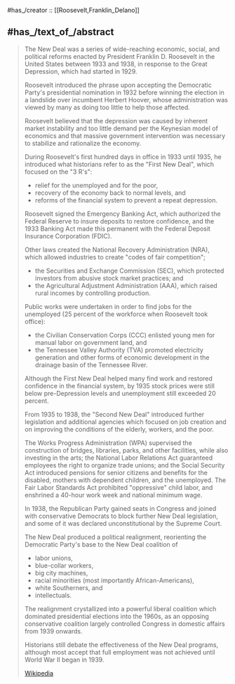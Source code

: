﻿---
aliases:
- "New Deal"
---

#has_/creator :: [[Roosevelt,Franklin_Delano]] 

## #has_/text_of_/abstract 

> The New Deal was a series of wide-reaching economic, social, and political reforms 
> enacted by President Franklin D. Roosevelt in the United States between 1933 and 1938, 
> in response to the Great Depression, which had started in 1929. 
> 
> Roosevelt introduced the phrase 
> upon accepting the Democratic Party's presidential nomination in 1932 
> before winning the election in a landslide over incumbent Herbert Hoover, 
> whose administration was viewed by many as doing too little to help those affected. 
> 
> Roosevelt believed that the depression was caused by inherent market instability 
> and too little demand per the Keynesian model of economics 
> and that massive government intervention was necessary 
> to stabilize and rationalize the economy.
>
> During Roosevelt's first hundred days in office in 1933 until 1935, 
> he introduced what historians refer to as the "First New Deal", which focused on the "3 R's": 
> - relief for the unemployed and for the poor, 
> - recovery of the economy back to normal levels, and 
> - reforms of the financial system to prevent a repeat depression. 
> 
> Roosevelt signed the Emergency Banking Act, 
> which authorized the Federal Reserve to insure deposits to restore confidence, 
> and the 1933 Banking Act made this permanent 
> with the Federal Deposit Insurance Corporation (FDIC). 
> 
> Other laws created the National Recovery Administration (NRA), 
> which allowed industries to create "codes of fair competition"; 
> - the Securities and Exchange Commission (SEC), 
>   which protected investors from abusive stock market practices; and 
> - the Agricultural Adjustment Administration (AAA), 
>   which raised rural incomes by controlling production. 
> 
> Public works were undertaken in order to find jobs for the unemployed 
> (25 percent of the workforce when Roosevelt took office): 
> - the Civilian Conservation Corps (CCC) enlisted young men 
>   for manual labor on government land, and 
> - the Tennessee Valley Authority (TVA) promoted electricity generation 
>   and other forms of economic development in the drainage basin of the Tennessee River.
>
> Although the First New Deal helped many find work 
> and restored confidence in the financial system, 
> by 1935 stock prices were still below pre-Depression levels 
> and unemployment still exceeded 20 percent. 
> 
> From 1935 to 1938, the "Second New Deal" introduced further legislation 
> and additional agencies which focused on job creation 
> and on improving the conditions of the elderly, workers, and the poor. 
> 
> The Works Progress Administration (WPA) 
> supervised the construction of bridges, libraries, parks, and other facilities, 
> while also investing in the arts; 
> the National Labor Relations Act guaranteed employees the right to organize trade unions; 
> and the Social Security Act introduced pensions for senior citizens 
> and benefits for the disabled, mothers with dependent children, and the unemployed. 
> The Fair Labor Standards Act prohibited "oppressive" child labor, 
> and enshrined a 40-hour work week and national minimum wage.
>
> In 1938, the Republican Party gained seats in Congress 
> and joined with conservative Democrats to block further New Deal legislation, 
> and some of it was declared unconstitutional by the Supreme Court. 
> 
> The New Deal produced a political realignment, 
> reorienting the Democratic Party's base to the New Deal coalition of 
> - labor unions, 
> - blue-collar workers, 
> - big city machines, 
> - racial minorities (most importantly African-Americans), 
> - white Southerners, and 
> - intellectuals. 
> 
> The realignment crystallized into a powerful liberal coalition 
> which dominated presidential elections into the 1960s, 
> as an opposing conservative coalition largely controlled Congress 
> in domestic affairs from 1939 onwards. 
> 
> Historians still debate the effectiveness of the New Deal programs, 
> although most accept that full employment was not achieved until World War II began in 1939.
>
> [Wikipedia](https://en.wikipedia.org/wiki/New%20Deal) 


